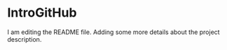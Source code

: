 # IntroGitHub
I am editing the README file. Adding some more details about the project description.
